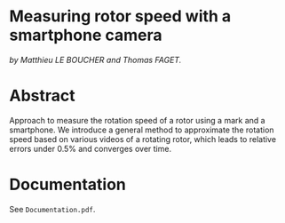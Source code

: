 # Measuring rotor speed with a smartphone camera

*by Matthieu LE BOUCHER and Thomas FAGET.*

# Abstract

Approach to measure the rotation speed of a rotor using a mark and a smartphone. We introduce a general method to approximate the rotation speed based on various videos of a rotating rotor, which leads to relative errors under 0.5% and converges over time.

# Documentation

See `Documentation.pdf`.
